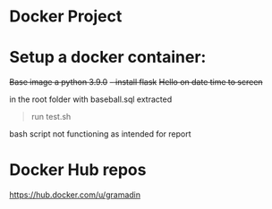 # Docker Project

# Setup a docker container:

~~Base image a python 3.9.0~~
  ~~- install flask~~
  ~~Hello on date time to screen~~
  
in the root folder with baseball.sql extracted

>run test.sh

bash script not functioning as intended for report



# Docker Hub repos
https://hub.docker.com/u/gramadin
